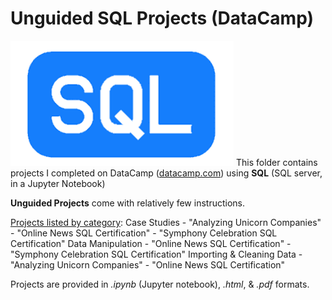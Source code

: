# Unguided SQL Projects (DataCamp)  
![SQL Logo](../../../assets/SQL.png)
  This folder contains projects I completed on DataCamp ([datacamp.com](datacamp.com)) using **SQL**
  (SQL server, in a Jupyter Notebook)

**Unguided Projects** come with relatively few instructions.

<u>Projects listed by category</u>:
     Case Studies
  	- "Analyzing Unicorn Companies"
  	- "Online News SQL Certification"
  	- "Symphony Celebration SQL Certification"
     Data Manipulation
  	- "Online News SQL Certification"
  	- "Symphony Celebration SQL Certification"
     Importing & Cleaning Data
  	- "Analyzing Unicorn Companies"
  	- "Online News SQL Certification"
  

Projects are provided in *.ipynb* (Jupyter notebook), *.html*, & *.pdf* formats.
